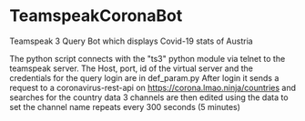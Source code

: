 # TeamspeakCoronaBot
Teamspeak 3 Query Bot which displays Covid-19 stats of Austria 

The python script connects with the "ts3" python module via telnet to the teamspeak server.
The Host, port, id of the virtual server and the credentials for the query login are in def_param.py
After login it sends a request to a coronavirus-rest-api on https://corona.lmao.ninja/countries and searches for the country data
3 channels are then edited using the data to set the channel name
repeats every 300 seconds (5 minutes)
